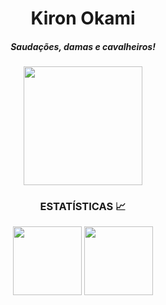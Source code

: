 <div align = "center"> 

# Kiron Okami
##### Saudações, damas e cavalheiros! <br> 
    
<img align= "center" height="190em" src = "https://github.com/Kiron-Okami/Kiron-Okami/assets/164359342/534b0cf3-40c9-4000-9b2e-de315f0f3dd8">
</div>
<div align = "center">
    <h3>ESTATÍSTICAS 📈</h3>
    <img align="center" height="110em" src="https://github-readme-stats.vercel.app/api?username=Kiron-Okami&show_icons=true&theme=react&include_all_commits=true&count_private=false"/>
    <img align="center" height="110em" src="https://github-readme-stats.vercel.app/api/top-langs/?username=Kiron-Okami&layout=compact&langs_count=7&theme=react"/>
</div>
